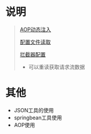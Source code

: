 # 说明

> [AOP动态注入](https://github.com/myliwenbo/Springboot/tree/master/tool/springboot-all/src/main/java/cn/lwb/annotation)
>
> [配置文件读取](https://github.com/myliwenbo/Springboot/tree/master/tool/springboot-all/src/main/java/cn/lwb/config)
>
> [拦截器配置](https://github.com/myliwenbo/Springboot/tree/master/tool/springboot-all/src/main/java/cn/lwb/interceptor)
>
> * 可以重读获取请求流数据

# 其他
* JSON工具的使用
* springbean工具使用
* AOP使用